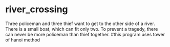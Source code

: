 # river_crossing
Three policeman and three thief want to get to the other side of a river.
There is a small boat, which can fit only two.
To prevent a tragedy, there can never be more policeman than thief together. 
#this program  uses tower of hanoi method 
